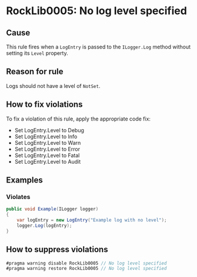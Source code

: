 # RockLib0005: No log level specified

## Cause

This rule fires when a `LogEntry` is passed to the `ILogger.Log` method without setting its `Level` property.

## Reason for rule

Logs should not have a level of `NotSet`.

## How to fix violations

To fix a violation of this rule, apply the appropriate code fix:

- Set LogEntry.Level to Debug
- Set LogEntry.Level to Info
- Set LogEntry.Level to Warn
- Set LogEntry.Level to Error
- Set LogEntry.Level to Fatal
- Set LogEntry.Level to Audit

## Examples

### Violates

```c#
public void Example(ILogger logger)
{
    var logEntry = new LogEntry("Example log with no level");
    logger.Log(logEntry);
}
```

## How to suppress violations

```c#
#pragma warning disable RockLib0005 // No log level specified
#pragma warning restore RockLib0005 // No log level specified
```
